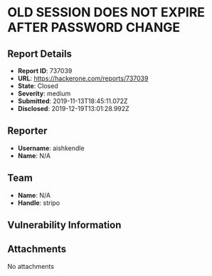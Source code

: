 # OLD SESSION DOES NOT EXPIRE AFTER PASSWORD CHANGE

## Report Details
- **Report ID**: 737039
- **URL**: https://hackerone.com/reports/737039
- **State**: Closed
- **Severity**: medium
- **Submitted**: 2019-11-13T18:45:11.072Z
- **Disclosed**: 2019-12-19T13:01:28.992Z

## Reporter
- **Username**: aishkendle
- **Name**: N/A

## Team
- **Name**: N/A
- **Handle**: stripo

## Vulnerability Information


## Attachments
No attachments
